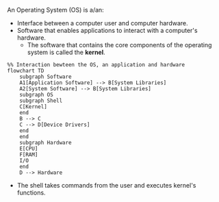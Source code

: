 An Operating System (OS) is a/an:
- Interface between a computer user and computer hardware.
- Software that enables applications to interact with a computer's hardware.
	- The software that contains the core components of the operating system is called the **kernel**.

```mermaid
%% Interaction bewteen the OS, an application and hardware
flowchart TD
	subgraph Software
	A1[Application Software] --> B[System Libraries]
	A2[System Software] --> B[System Libraries]
    subgraph OS
    subgraph Shell
    C[Kernel]
    end
    B --> C
    C --> D[Device Drivers]
    end
	end
	subgraph Hardware
	E[CPU]
	F[RAM]
	I/O
	end
	D --> Hardware
```

- The shell takes commands from the user and executes kernel's functions.